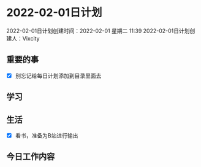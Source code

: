 # 2022-02-01日计划

2022-02-01日计划创建时间：2022-02-01 星期二  11:39
2022-02-01日计划创建人：Vixcity

## 重要的事
- [x] 别忘记给每日计划添加到目录里面去

## 学习

## 生活
- [x] 看书，准备为B站进行输出

## 今日工作内容
